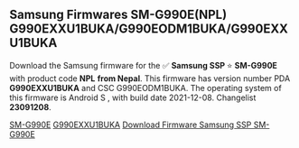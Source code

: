 <h2>Samsung Firmwares SM-G990E(NPL) G990EXXU1BUKA/G990EODM1BUKA/G990EXXU1BUKA</h2>
Download the Samsung firmware for the ✅ <strong>Samsung SSP </strong> ⭐ <strong>SM-G990E</strong> with product code <strong>NPL</strong> <strong> from Nepal</strong>. This firmware has version number PDA <strong>G990EXXU1BUKA</strong> and CSC G990EODM1BUKA. The operating system of this firmware is Android S , with build date 2021-12-08. Changelist <strong>23091208</strong>.


[SM-G990E](https://samfirm.shop/samsung/model/SM-G990E)
[G990EXXU1BUKA](https://samfirm.shop/samsung/pda/G990EXXU1BUKA)
[Download Firmware Samsung SSP SM-G990E](https://samfirm.shop/samsung/firmware/481048)
